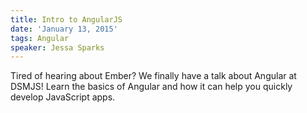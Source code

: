 ```yaml
---
title: Intro to AngularJS
date: 'January 13, 2015'
tags: Angular
speaker: Jessa Sparks
---
```


Tired of hearing about Ember? We finally have a talk about Angular at DSMJS!
Learn the basics of Angular and how it can help you quickly develop JavaScript
apps.
